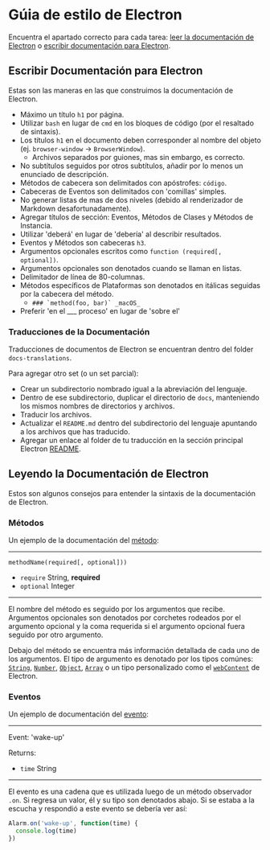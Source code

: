 # Gúia de estilo de Electron

Encuentra el apartado correcto para cada tarea: [leer la documentación de Electron](#reading-electron-documentation)
o [escribir documentación para Electron](#writing-electron-documentation).

## Escribir Documentación para Electron

Estas son las maneras en las que construimos la documentación de Electron.

- Máximo un título `h1` por página.
- Utilizar `bash` en lugar de `cmd` en los bloques de código (por el resaltado
  de sintaxis).
- Los títulos `h1` en el documento deben corresponder al nombre del objeto
  (ej. `browser-window` → `BrowserWindow`).
  - Archivos separados por guiones, mas sin embargo, es correcto.
- No subtítulos seguidos por otros subtítulos, añadir por lo menos un enunciado
  de descripción.
- Métodos de cabecera son delimitados con apóstrofes: `código`.
- Cabeceras de Eventos son delimitados con 'comillas' simples.
- No generar listas de mas de dos niveles (debido al renderizador de Markdown
  desafortunadamente).
- Agregar títulos de sección: Eventos, Métodos de Clases y Métodos de Instancia.
- Utilizar 'deberá' en lugar de 'debería' al describir resultados.
- Eventos y Métodos son cabeceras `h3`.
- Argumentos opcionales escritos como `function (required[, optional])`.
- Argumentos opcionales son denotados cuando se llaman en listas.
- Delimitador de línea de 80-columnas.
- Métodos específicos de Plataformas son denotados en itálicas seguidas por la cabecera del método.
  - ```### `method(foo, bar)` _macOS_```
- Preferir 'en el ___ proceso' en lugar de 'sobre el'

### Traducciones de la Documentación

Traducciones de documentos de Electron se encuentran dentro del folder
`docs-translations`.

Para agregar otro set (o un set parcial):

- Crear un subdirectorio nombrado igual a la abreviación del lenguaje.
- Dentro de ese subdirectorio, duplicar el directorio de `docs`, manteniendo los
  mismos nombres de directorios y archivos.
- Traducir los archivos.
- Actualizar el `README.md` dentro del subdirectorio del lenguaje apuntando a
  los archivos que has traducido.
- Agregar un enlace al folder de tu traducción en la sección principal Electron
[README](https://github.com/electron/electron#documentation-translations).

## Leyendo la Documentación de Electron

Estos son algunos consejos para entender la sintaxis de la documentación de
Electron.

### Métodos

Un ejemplo de la documentación del [método](https://developer.mozilla.org/en-US/docs/Glossary/Method):

---

`methodName(required[, optional]))`

* `require` String, **required**
* `optional` Integer

---

El nombre del método es seguido por los argumentos que recibe. Argumentos
opcionales son denotados por corchetes rodeados por el argumento opcional y la
coma requerida si el argumento opcional fuera seguido por otro argumento.

Debajo del método se encuentra más información detallada de cada uno de los
argumentos. El tipo de argumento es denotado por los tipos comúnes:
[`String`](https://developer.mozilla.org/en-US/docs/Web/JavaScript/Reference/Global_Objects/String),
[`Number`](https://developer.mozilla.org/en-US/docs/Web/JavaScript/Reference/Global_Objects/Number),
[`Object`](https://developer.mozilla.org/en-US/docs/Web/JavaScript/Reference/Global_Objects/Object),
[`Array`](https://developer.mozilla.org/en-US/docs/Web/JavaScript/Reference/Global_Objects/Array)
o un tipo personalizado como el [`webContent`](api/web-content.md) de Electron.

### Eventos

Un ejemplo de documentación del [evento](https://developer.mozilla.org/en-US/docs/Web/API/Event):

---

Event: 'wake-up'

Returns:

* `time` String

---

El evento es una cadena que es utilizada luego de un método observador `.on`. Si
regresa un valor, él y su tipo son denotados abajo. Si se estaba a la escucha y
respondió a este evento se debería ver así:

```javascript
Alarm.on('wake-up', function(time) {
  console.log(time)
})
```
